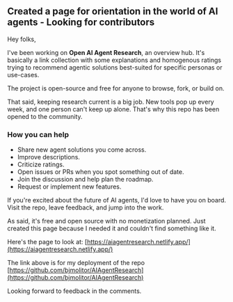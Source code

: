 ## Created a page for orientation in the world of AI agents - Looking for contributors

Hey folks,

I've been working on **Open AI Agent Research**, an overview hub. It's basically a link collection with some explanations and homogenous ratings trying to recommend agentic solutions best-suited for specific personas or use-cases.
 
The project is open-source and free for anyone to browse, fork, or build on.

That said, keeping research current is a big job. New tools pop up every week, and one person can't keep up alone. That's why this repo has been opened to the community.

### How you can help
- Share new agent solutions you come across.
- Improve descriptions.
- Criticize ratings.
- Open issues or PRs when you spot something out of date.
- Join the discussion and help plan the roadmap.
- Request or implement new features.

If you're excited about the future of AI agents, I'd love to have you on board. Visit the repo, leave feedback, and jump into the work.

As said, it's free and open source with no monetization planned. Just created this page because I needed it and couldn't find something like it.

Here's the page to look at: [https://aiagentresearch.netlify.app/](https://aiagentresearch.netlify.app/)

The link above is for my deployment of the repo [https://github.com/bjmolitor/AIAgentResearch](https://github.com/bjmolitor/AIAgentResearch)

Looking forward to feedback in the comments.
